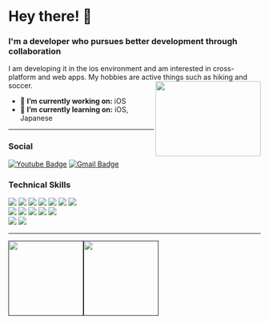 <h1 align="left"> Hey there! 👋 </h1>
<h3 align="left">  I'm a developer who pursues better development through collaboration </h3>
		I am developing it in the ios environment and am interested in cross-platform and web apps.
My hobbies are active things such as hiking and soccer.	</h4>

<!-- credits for gif https://gph.is/g/ZWg5jr7 -->
<img align="right" height="150" width="210" src="data.gif">

- 🔭 **I’m currently working on:** iOS
- 🌱 **I’m currently learning on:** iOS, Japanese

---

<h3 align="left"> Social </h3>

[![Youtube Badge](https://img.shields.io/badge/Youtube-ff0000?style=flat-square&logo=youtube&link=https://www.youtube.com/c/kyleschool)](https://www.youtube.com/channel/UCMtsP094cRERB8dxSdwDvuA)
[![Gmail Badge](https://img.shields.io/badge/Gmail-d14836?style=flat-square&logo=Gmail&logoColor=white&link=mailto:snugyun01@gmail.com)](mailto:khan991117@gmail.com)

<h3 align="left"> Technical Skills </h3>

<p>
  <img src="https://img.shields.io/badge/Code-swift-F05138?style=plat&logo=Swift&logoColor=F05138"/> 
  <img src="https://img.shields.io/badge/Code-python-3776AB?style=plat&logo=python&logoColor=3776AB"/>
  <img src="https://img.shields.io/badge/Code-java-%23ED8B00.svg?style=plat&logo=java-%23ED8B00.svg&logoColor=3776AB"/>
  <img src="https://img.shields.io/badge/Code-javascript-F7DF1E?style=plat&logo=javascript&logoColor=#F7DF1E"/>
  <img src="https://img.shields.io/badge/Code-html5-E34F26?style=plat&logo=html5&logoColor=E34F26"/>
  <img src="https://img.shields.io/badge/Code-arduino-00878F?style=plat&logo=arduino&logoColor=00878F"/>
  <img src="https://img.shields.io/badge/Database-mysql-4479A1.svg?style=plat&logo=mysql&logoColor=4479A1"/> 
	
 </br>

 <img src="https://img.shields.io/badge/Tools-figma-%23F24E1E.svg?style=plat&logo=figma&logoColor=F24E1E"/>
 <img src="https://img.shields.io/badge/Tools-git-F05032?style=plat&logo=git&logoColor=F05032"/>
 <img src="https://img.shields.io/badge/Tools-github-181717?style=plat&logo=github&logoColor=181717"/>
 
 <img src="https://img.shields.io/badge/Tools-pytorch-EE4C2C?style=plat&logo=pytorch&logoColor=EE4C2C"/>
 <img src="https://img.shields.io/badge/Tools-tensorflow-FF6F00?style=plat&logo=tensorflow&logoColor=FF6F00"/>
 </br>
 
 <img src="https://img.shields.io/badge/Tools-aws_amplify-FF9900?style=plat&logo=awsamplify&logoColor=FF9900"/>
 <img src="https://img.shields.io/badge/server-jenkins-D24939?style=plat&logo=jenkins&logoColor=D24939"/>
 </br>
 
</p>

---


<a href=""><img height="150px" src="https://github-readme-stats.vercel.app/api?username=Hashswim&show_icons=true&hide_title=true&hide_border=true&theme=graywhite" /><img height="150px" src="https://github-readme-stats.vercel.app/api/top-langs/?username=Hashswim&show_icons=true&layout=compact&langs_count=6&hide_title=true&hide_border=true&theme=graywhite" /></a>


	
<!--
**Hashswim/Hashswim** is a ✨ _special_ ✨ repository because its `README.md` (this file) appears on your GitHub profile.

Here are some ideas to get you started:

- 🔭 I’m currently working on ...
- 🌱 I’m currently learning ...
- 👯 I’m looking to collaborate on ...
- 🤔 I’m looking for help with ...
- 💬 Ask me about ...
- 📫 How to reach me: ...
- 😄 Pronouns: ...
- ⚡ Fun fact: ...
-->
